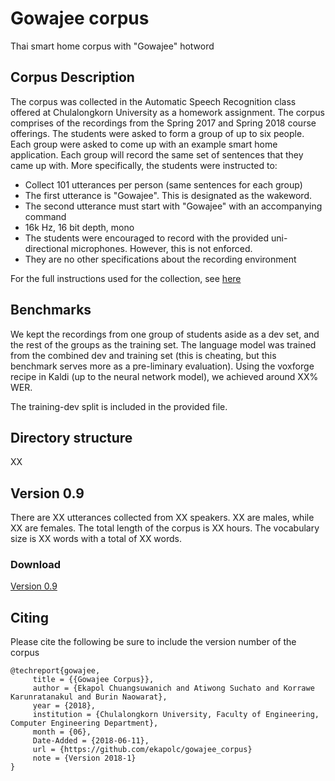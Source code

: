 # Gowajee corpus
Thai smart home corpus with "Gowajee" hotword

## Corpus Description

The corpus was collected in the Automatic Speech Recognition class offered at Chulalongkorn University as a homework assignment. The corpus comprises of the recordings from the Spring 2017 and Spring 2018 course offerings. The students were asked to form a group of up to six people. Each group were asked to come up with an example smart home application. Each group will record the same set of sentences that they came up with. More specifically, the students were instructed to:

* Collect 101 utterances per person (same sentences for each group)
* The first utterance is "Gowajee". This is designated as the wakeword.
* The second utterance must start with "Gowajee" with an accompanying command
* 16k Hz, 16 bit depth, mono
* The students were encouraged to record with the provided uni-directional microphones. However, this is not enforced.
* They are no other specifications about the recording environment

For the full instructions used for the collection, see [here](https://github.com/ekapolc/ASR_course/tree/master/HW3)

## Benchmarks

We kept the recordings from one group of students aside as a dev set, and the rest of the groups as the training set. The language model was trained from the combined dev and training set (this is cheating, but this benchmark serves more as a pre-liminary evaluation). Using the voxforge recipe in Kaldi (up to the neural network model), we achieved around XX% WER. 

The training-dev split is included in the provided file.

## Directory structure

XX


## Version 0.9

There are XX utterances collected from XX speakers. XX are males, while XX are females. The total length of the corpus is XX hours. The vocabulary size is XX words with a total of XX words.

### Download

[Version 0.9](https://drive.google.com/file/d/1OjC5NCgYzgbZ5iEffc1ssWIVm8PWfDxX/view?usp=sharing)

## Citing

Please cite the following be sure to include the version number of the corpus

```
@techreport{gowajee,
     title = {{Gowajee Corpus}},
     author = {Ekapol Chuangsuwanich and Atiwong Suchato and Korrawe Karunratanakul and Burin Naowarat},
     year = {2018},
     institution = {Chulalongkorn University, Faculty of Engineering, Computer Engineering Department},
     month = {06},
     Date-Added = {2018-06-11},
     url = {https://github.com/ekapolc/gowajee_corpus}
     note = {Version 2018-1}
}
```

